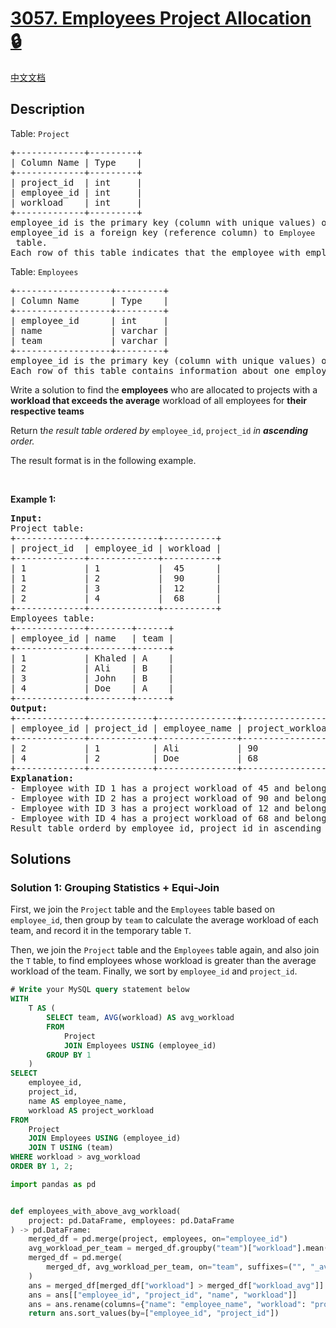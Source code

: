 # [3057. Employees Project Allocation 🔒](https://leetcode.com/problems/employees-project-allocation)

[中文文档](/solution/3000-3099/3057.Employees%20Project%20Allocation/README.md)

<!-- tags:Database -->

<!-- difficulty:Hard -->

## Description

<p>Table: <code>Project</code></p>

<pre>
+-------------+---------+
| Column Name | Type    |
+-------------+---------+
| project_id  | int     |
| employee_id | int     |
| workload    | int     |
+-------------+---------+
employee_id is the primary key (column with unique values) of this table.
employee_id is a foreign key (reference column) to <code>Employee</code> table.
Each row of this table indicates that the employee with employee_id is working on the project with project_id and the workload of the project.
</pre>

<p>Table: <code>Employees</code></p>

<pre>
+------------------+---------+
| Column Name      | Type    |
+------------------+---------+
| employee_id      | int     |
| name             | varchar |
| team             | varchar |
+------------------+---------+
employee_id is the primary key (column with unique values) of this table.
Each row of this table contains information about one employee.
</pre>

<p>Write a solution to find the <strong>employees</strong> who are allocated to projects with a <strong>workload that exceeds the average</strong> workload of all employees for <strong>their respective teams</strong></p>

<p>Return t<em>he result table ordered by</em> <code>employee_id</code>, <code>project_id</code> <em>in <strong>ascending</strong> order.</em></p>

<p>The result format is in the following example.</p>

<p>&nbsp;</p>
<p><strong>Example 1:</strong></p>

<pre>
<strong>Input:</strong> 
Project table:
+-------------+-------------+----------+
| project_id  | employee_id | workload |
+-------------+-------------+----------+
| 1           | 1           |  45      |
| 1           | 2           |  90      | 
| 2           | 3           |  12      |
| 2           | 4           |  68      |
+-------------+-------------+----------+
Employees table:
+-------------+--------+------+
| employee_id | name   | team |
+-------------+--------+------+
| 1           | Khaled | A    |
| 2           | Ali    | B    |
| 3           | John   | B    |
| 4           | Doe    | A    |
+-------------+--------+------+
<strong>Output:</strong> 
+-------------+------------+---------------+------------------+
| employee_id | project_id | employee_name | project_workload |
+-------------+------------+---------------+------------------+  
| 2           | 1          | Ali           | 90               | 
| 4           | 2          | Doe           | 68               | 
+-------------+------------+---------------+------------------+
<strong>Explanation:</strong> 
- Employee with ID 1 has a project workload of 45 and belongs to Team A, where the average workload is 56.50. Since his project workload does not exceed the team&#39;s average workload, he will be excluded.
- Employee with ID 2 has a project workload of 90 and belongs to Team B, where the average workload is 51.00. Since his project workload does exceed the team&#39;s average workload, he will be included.
- Employee with ID 3 has a project workload of 12 and belongs to Team B, where the average workload is 51.00. Since his project workload does not exceed the team&#39;s average workload, he will be excluded.
- Employee with ID 4 has a project workload of 68 and belongs to Team A, where the average workload is 56.50. Since his project workload does exceed the team&#39;s average workload, he will be included.
Result table orderd by employee_id, project_id in ascending order.
</pre>

## Solutions

### Solution 1: Grouping Statistics + Equi-Join

First, we join the `Project` table and the `Employees` table based on `employee_id`, then group by `team` to calculate the average workload of each team, and record it in the temporary table `T`.

Then, we join the `Project` table and the `Employees` table again, and also join the `T` table, to find employees whose workload is greater than the average workload of the team. Finally, we sort by `employee_id` and `project_id`.

<!-- tabs:start -->

```sql
# Write your MySQL query statement below
WITH
    T AS (
        SELECT team, AVG(workload) AS avg_workload
        FROM
            Project
            JOIN Employees USING (employee_id)
        GROUP BY 1
    )
SELECT
    employee_id,
    project_id,
    name AS employee_name,
    workload AS project_workload
FROM
    Project
    JOIN Employees USING (employee_id)
    JOIN T USING (team)
WHERE workload > avg_workload
ORDER BY 1, 2;
```

```python
import pandas as pd


def employees_with_above_avg_workload(
    project: pd.DataFrame, employees: pd.DataFrame
) -> pd.DataFrame:
    merged_df = pd.merge(project, employees, on="employee_id")
    avg_workload_per_team = merged_df.groupby("team")["workload"].mean().reset_index()
    merged_df = pd.merge(
        merged_df, avg_workload_per_team, on="team", suffixes=("", "_avg")
    )
    ans = merged_df[merged_df["workload"] > merged_df["workload_avg"]]
    ans = ans[["employee_id", "project_id", "name", "workload"]]
    ans = ans.rename(columns={"name": "employee_name", "workload": "project_workload"})
    return ans.sort_values(by=["employee_id", "project_id"])
```

<!-- tabs:end -->

<!-- end -->
